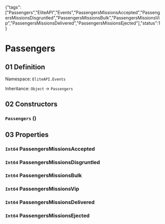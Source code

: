 {"tags":["Passengers","EliteAPI","Events","PassengersMissionsAccepted","PassengersMissionsDisgruntled","PassengersMissionsBulk","PassengersMissionsVip","PassengersMissionsDelivered","PassengersMissionsEjected"],"status":1}

# Passengers

## 01 Definition

Namespace: `EliteAPI.Events`

Inheritance: `Object` → `Passengers`

## 02 Constructors

### `Passengers` ()

## 03 Properties

### `Int64` PassengersMissionsAccepted

### `Int64` PassengersMissionsDisgruntled

### `Int64` PassengersMissionsBulk

### `Int64` PassengersMissionsVip

### `Int64` PassengersMissionsDelivered

### `Int64` PassengersMissionsEjected

